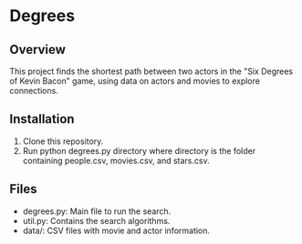 # Degrees

## Overview
This project finds the shortest path between two actors in the "Six Degrees of Kevin Bacon" game, using data on actors and movies to explore connections.

## Installation
1. Clone this repository.
2. Run python degrees.py directory where directory is the folder containing people.csv, movies.csv, and stars.csv.

## Files
- degrees.py: Main file to run the search.
- util.py: Contains the search algorithms.
- data/: CSV files with movie and actor information.
